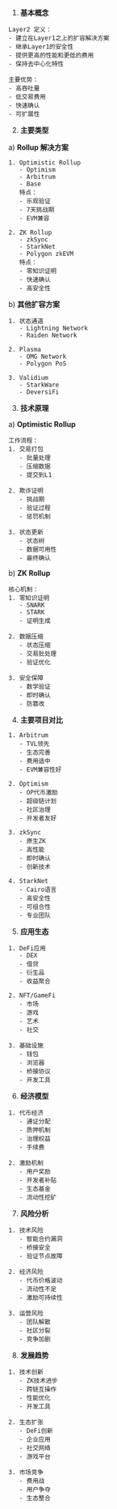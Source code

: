 
1. **基本概念**
```plaintext
Layer2 定义：
- 建立在Layer1之上的扩容解决方案
- 继承Layer1的安全性
- 提供更高的性能和更低的费用
- 保持去中心化特性

主要优势：
- 高吞吐量
- 低交易费用
- 快速确认
- 可扩展性
```

2. **主要类型**

a) **Rollup 解决方案**

```
1. Optimistic Rollup
   - Optimism
   - Arbitrum
   - Base
   特点：
   - 乐观验证
   - 7天挑战期
   - EVM兼容

2. ZK Rollup
   - zkSync
   - StarkNet
   - Polygon zkEVM
   特点：
   - 零知识证明
   - 快速确认
   - 高安全性
```

b) **其他扩容方案**

```
1. 状态通道
   - Lightning Network
   - Raiden Network

2. Plasma
   - OMG Network
   - Polygon PoS

3. Validium
   - StarkWare
   - DeversiFi
```

3. **技术原理**

a) **Optimistic Rollup**
```
工作流程：
1. 交易打包
   - 批量处理
   - 压缩数据
   - 提交到L1

2. 欺诈证明
   - 挑战期
   - 验证过程
   - 惩罚机制

3. 状态更新
   - 状态树
   - 数据可用性
   - 最终确认
```
b) **ZK Rollup**
```
核心机制：
1. 零知识证明
   - SNARK
   - STARK
   - 证明生成

2. 数据压缩
   - 状态压缩
   - 交易批处理
   - 验证优化

3. 安全保障
   - 数学验证
   - 即时确认
   - 防篡改
```

4. **主要项目对比**

```plaintext
1. Arbitrum
   - TVL领先
   - 生态完善
   - 费用适中
   - EVM兼容性好

2. Optimism
   - OP代币激励
   - 超级链计划
   - 社区治理
   - 开发者友好

3. zkSync
   - 原生ZK
   - 高性能
   - 即时确认
   - 创新技术

4. StarkNet
   - Cairo语言
   - 高安全性
   - 可组合性
   - 专业团队
```

5. **应用生态**

```plaintext
1. DeFi应用
   - DEX
   - 借贷
   - 衍生品
   - 收益聚合

2. NFT/GameFi
   - 市场
   - 游戏
   - 艺术
   - 社交

3. 基础设施
   - 钱包
   - 浏览器
   - 桥接协议
   - 开发工具
```

6. **经济模型**

```plaintext
1. 代币经济
   - 通证分配
   - 质押机制
   - 治理权益
   - 手续费

2. 激励机制
   - 用户奖励
   - 开发者补贴
   - 生态基金
   - 流动性挖矿
```

7. **风险分析**

```plaintext
1. 技术风险
   - 智能合约漏洞
   - 桥接安全
   - 验证节点故障

2. 经济风险
   - 代币价格波动
   - 流动性不足
   - 激励可持续性

3. 运营风险
   - 团队解散
   - 社区分裂
   - 竞争加剧
```

8. **发展趋势**

```plaintext
1. 技术创新
   - ZK技术进步
   - 跨链互操作
   - 性能优化
   - 开发工具

2. 生态扩张
   - DeFi创新
   - 企业应用
   - 社交网络
   - 游戏平台

3. 市场竞争
   - 费用战
   - 用户争夺
   - 生态整合
```


